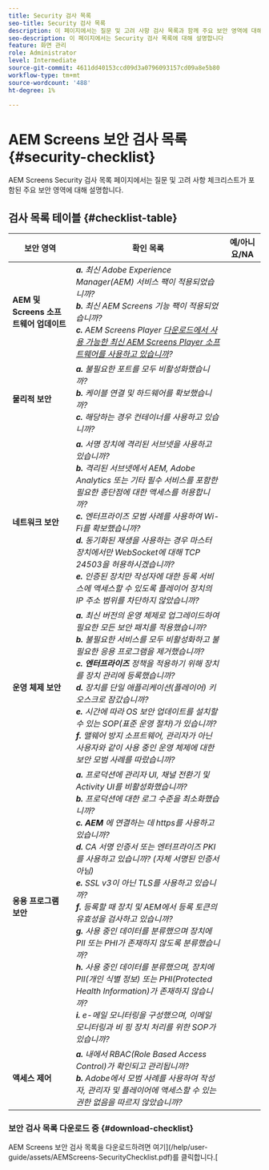 ```yaml
---
title: Security 검사 목록
seo-title: Security 검사 목록
description: 이 페이지에서는 질문 및 고려 사항 검사 목록과 함께 주요 보안 영역에 대해 설명합니다.
seo-description: 이 페이지에서는 Security 검사 목록에 대해 설명합니다
feature: 화면 관리
role: Administrator
level: Intermediate
source-git-commit: 4611dd40153ccd09d3a0796093157cd09a8e5b80
workflow-type: tm+mt
source-wordcount: '488'
ht-degree: 1%

---
```



# AEM Screens 보안 검사 목록 {#security-checklist}

AEM Screens Security 검사 목록 페이지에서는 질문 및 고려 사항 체크리스트가 포함된 주요 보안 영역에 대해 설명합니다.

## 검사 목록 테이블 {#checklist-table}

| **보안 영역** | **확인 목록** | **예/아니요/NA** |
|---|---|---|
| **AEM 및 Screens 소프트웨어 업데이트** | ***a.*** *최신 Adobe Experience Manager(AEM) 서비스 팩이 적용되었습니까?* <br>***b.***  *최신 AEM Screens 기능 팩이 적용되었습니까?* <br>***c.*** *AEM Screens Player  [다운로드에서 사용 가능한 최신 AEM Screens Player 소프트웨어를 사용하고 있습니까](https://download.macromedia.com/screens/)?* |
| **물리적 보안** | ***a.*** *불필요한 포트를 모두 비활성화했습니까?* <br>***b.***  *케이블 연결 및 하드웨어를 확보했습니까?* <br>***c.*** *해당하는 경우 컨테이너를 사용하고 있습니까?* |
| **네트워크 보안** | ***a.*** *서명 장치에 격리된 서브넷을 사용하고 있습니까?* <br>***b.***  *격리된 서브넷에서 AEM, Adobe Analytics 또는 기타 필수 서비스를 포함한 필요한 종단점에 대한 액세스를 허용합니까?* <br>***c.*** *엔터프라이즈 모범 사례를 사용하여 Wi-Fi를 확보했습니까?* <br>***d.*** *동기화된 재생을 사용하는 경우 마스터 장치에서만 WebSocket에 대해 TCP 24503을 허용하시겠습니까?* <br>***e.*** *인증된 장치만 작성자에 대한 등록 서비스에 액세스할 수 있도록 플레이어 장치의 IP 주소 범위를 차단하지 않았습니까?* |
| **운영 체제 보안** | ***a.*** *최신 버전의 운영 체제로 업그레이드하여 필요한 모든 보안 패치를 적용했습니까?* <br>***b.*** *불필요한 서비스를 모두 비활성화하고 불필요한 응용 프로그램을 제거했습니까?* <br>***c. 엔터프라이즈*** *정책을 적용하기 위해 장치를 장치 관리에 등록했습니까?* <br>***d.*** *장치를 단일 애플리케이션(플레이어) 키오스크로 잠갔습니까?* <br>***e.*** *시간에 따라 OS 보안 업데이트를 설치할 수 있는 SOP(표준 운영 절차)가 있습니까?*<br>***f.*** *맬웨어 방지 소프트웨어, 관리자가 아닌 사용자와 같이 사용 중인 운영 체제에 대한 보안 모범 사례를 따랐습니까?* |
| **응용 프로그램 보안** | ***a.*** *프로덕션에 관리자 UI, 채널 전환기 및 Activity UI를 비활성화했습니까?* <br>***b.*** *프로덕션에 대한 로그 수준을 최소화했습니까?* <br>***c. AEM*** *에 연결하는 데 https를 사용하고 있습니까?* <br>***d.*** *CA 서명 인증서 또는 엔터프라이즈 PKI를 사용하고 있습니까? (자체 서명된 인증서 아님)*<br>***e.*** *SSL v3이 아닌 TLS를 사용하고 있습니까?*<br>***f.*** *등록할 때 장치 및 AEM에서 등록 토큰의 유효성을 검사하고 있습니까?*<br> ***g.*** *사용 중인 데이터를 분류했으며 장치에 PII 또는 PHI가 존재하지 않도록 분류했습니까?*<br> ***h.*** *사용 중인 데이터를 분류했으며, 장치에 PII(개인 식별 정보) 또는 PHI(Protected Health Information)가 존재하지 않습니까?*<br> ***i.*** *e-메일 모니터링을 구성했으며, 이메일 모니터링과 비 핑 장치 처리를 위한 SOP가 있습니까?* |
| **액세스 제어** | ***a.*** *내에서 RBAC(Role Based Access Control)가 확인되고 관리됩니까?* <br>***b.*** *Adobe에서 모범 사례를 사용하여 작성자, 관리자 및 플레이어에 액세스할 수 있는 권한 없음을 따르지 않았습니까?* |

### 보안 검사 목록 다운로드 중 {#download-checklist}

AEM Screens 보안 검사 목록을 다운로드하려면 여기](/help/user-guide/assets/AEMScreens-SecurityChecklist.pdf)를 클릭합니다.[